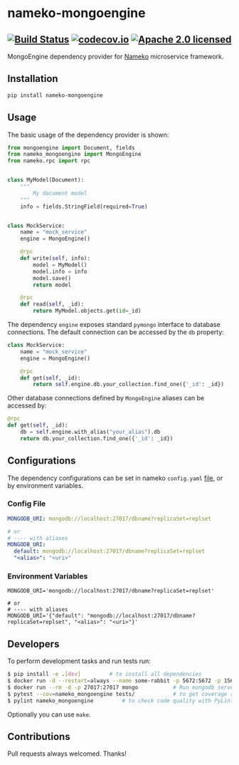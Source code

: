 # nameko-mongoengine

[![Build Status](https://travis-ci.com/ketgo/nameko-mongoengine.svg?branch=master)](https://travis-ci.com/ketgo/nameko-mongoengine)
[![codecov.io](https://codecov.io/gh/ketgo/nameko-mongoengine/coverage.svg?branch=master)](https://codecov.io/gh/ketgo/nameko-mongoengine/coverage.svg?branch=master)
[![Apache 2.0 licensed](https://img.shields.io/badge/License-Apache%202.0-yellow.svg)](LICENSE)
---

MongoEngine dependency provider for [Nameko](https://github.com/nameko/nameko) microservice framework.

## Installation

```bash
pip install nameko-mongoengine
```

## Usage

The basic usage of the dependency provider is shown:
```python
from mongoengine import Document, fields
from nameko_mongoengine import MongoEngine
from nameko.rpc import rpc


class MyModel(Document):
    """
        My document model
    """
    info = fields.StringField(required=True)


class MockService:
    name = "mock_service"
    engine = MongoEngine()

    @rpc
    def write(self, info):
        model = MyModel()
        model.info = info
        model.save()
        return model

    @rpc
    def read(self, _id):
        return MyModel.objects.get(id=_id)
```

The dependency `engine` exposes standard `pymongo` interface to database connections. The default connection can be accessed by the `db` property:
```python
class MockService:
    name = "mock_service"
    engine = MongoEngine()

    @rpc
    def get(self, _id):
        return self.engine.db.your_collection.find_one({'_id': _id})
```
Other database connections defined by `MongoEngine` aliases can be accessed by:
```python
@rpc
def get(self, _id):
    db = self.engine.with_alias("your_alias").db
    return db.your_collection.find_one({'_id': _id})
```

## Configurations

The dependency configurations can be set in nameko `config.yaml` [file](https://docs.nameko.io/en/stable/cli.html), or by environment variables. 

### Config File

```yaml
MONGODB_URI: mongodb://localhost:27017/dbname?replicaSet=replset

# or
# ---- with aliases
MONGODB_URI:
  default: mongodb://localhost:27017/dbname?replicaSet=replset
  "<alias>": "<uri>"
```

### Environment Variables

```.env
MONGODB_URI='mongodb://localhost:27017/dbname?replicaSet=replset'

# or
# ---- with aliases
MONGODB_URI='{"default": "mongodb://localhost:27017/dbname?replicaSet=replset", "<alias>": "<uri>"}'
```

## Developers

To perform development tasks and run tests run:
```bash
$ pip install -e .[dev]			# to install all dependencies
$ docker run -d --restart=always --name some-rabbit -p 5672:5672 -p 15672:15672 rabbitmq:3-management   # Run rabbitmq-management server
$ docker run --rm -d -p 27017:27017 mongo			# Run mongodb server on docker
$ pytest --cov=nameko_mongoengine tests/			# to get coverage report
$ pylint nameko_mongoengine			# to check code quality with PyLint
```
Optionally you can use `make`.

## Contributions

Pull requests always welcomed. Thanks!
